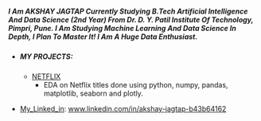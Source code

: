 ##### I Am AKSHAY JAGTAP Currently Studying B.Tech Artificial Intelligence And Data Science (2nd Year) From  Dr. D. Y. Patil Institute Of Technology, Pimpri, Pune. I Am Studying Machine Learning And Data Science In Depth, I Plan To Master It! I Am A Huge Data Enthusiast. 


- #####  MY PROJECTS:

  - [NETFLIX][NETFLIX] 
     - EDA on Netflix titles  done using python, numpy, pandas,        matplotlib, seaborn and plotly.




- [My_Linked_in][Linked_in]:  www.linkedin.com/in/akshay-jagtap-b43b64162


[NETFLIX]: http://https://github.com/akshxyjagtap/Data-Science/tree/2cd6730bb35c3451128f70d4fcc254922200562e/NETFLIX "NETFLIX"
[Linked_in]: www.linkedin.com/in/akshay-jagtap-b43b64162 "My_Linked_in"
